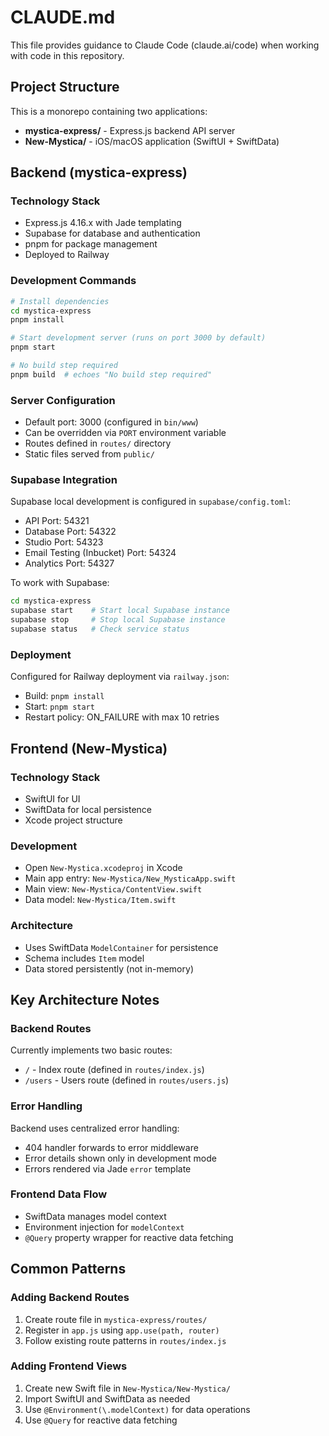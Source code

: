 # CLAUDE.md

This file provides guidance to Claude Code (claude.ai/code) when working with code in this repository.

## Project Structure

This is a monorepo containing two applications:

- **mystica-express/** - Express.js backend API server
- **New-Mystica/** - iOS/macOS application (SwiftUI + SwiftData)

## Backend (mystica-express)

### Technology Stack
- Express.js 4.16.x with Jade templating
- Supabase for database and authentication
- pnpm for package management
- Deployed to Railway

### Development Commands

```bash
# Install dependencies
cd mystica-express
pnpm install

# Start development server (runs on port 3000 by default)
pnpm start

# No build step required
pnpm build  # echoes "No build step required"
```

### Server Configuration
- Default port: 3000 (configured in `bin/www`)
- Can be overridden via `PORT` environment variable
- Routes defined in `routes/` directory
- Static files served from `public/`

### Supabase Integration

Supabase local development is configured in `supabase/config.toml`:

- API Port: 54321
- Database Port: 54322
- Studio Port: 54323
- Email Testing (Inbucket) Port: 54324
- Analytics Port: 54327

To work with Supabase:
```bash
cd mystica-express
supabase start    # Start local Supabase instance
supabase stop     # Stop local Supabase instance
supabase status   # Check service status
```

### Deployment

Configured for Railway deployment via `railway.json`:
- Build: `pnpm install`
- Start: `pnpm start`
- Restart policy: ON_FAILURE with max 10 retries

## Frontend (New-Mystica)

### Technology Stack
- SwiftUI for UI
- SwiftData for local persistence
- Xcode project structure

### Development
- Open `New-Mystica.xcodeproj` in Xcode
- Main app entry: `New-Mystica/New_MysticaApp.swift`
- Main view: `New-Mystica/ContentView.swift`
- Data model: `New-Mystica/Item.swift`

### Architecture
- Uses SwiftData `ModelContainer` for persistence
- Schema includes `Item` model
- Data stored persistently (not in-memory)

## Key Architecture Notes

### Backend Routes
Currently implements two basic routes:
- `/` - Index route (defined in `routes/index.js`)
- `/users` - Users route (defined in `routes/users.js`)

### Error Handling
Backend uses centralized error handling:
- 404 handler forwards to error middleware
- Error details shown only in development mode
- Errors rendered via Jade `error` template

### Frontend Data Flow
- SwiftData manages model context
- Environment injection for `modelContext`
- `@Query` property wrapper for reactive data fetching

## Common Patterns

### Adding Backend Routes
1. Create route file in `mystica-express/routes/`
2. Register in `app.js` using `app.use(path, router)`
3. Follow existing route patterns in `routes/index.js`

### Adding Frontend Views
1. Create new Swift file in `New-Mystica/New-Mystica/`
2. Import SwiftUI and SwiftData as needed
3. Use `@Environment(\.modelContext)` for data operations
4. Use `@Query` for reactive data fetching
